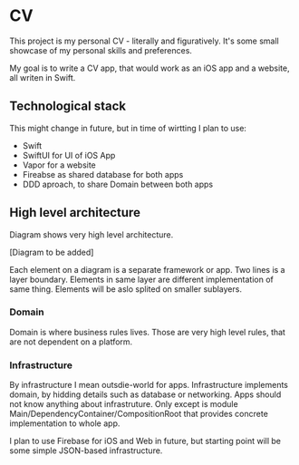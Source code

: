 # CV

This project is my personal CV - literally and figuratively. It's some small showcase of my personal skills and preferences.

My goal is to write a CV app, that would work as an iOS app and a website, all writen in Swift.

## Technological stack

This might change in future, but in time of wirtting I plan to use:
- Swift
- SwiftUI for UI of iOS App
- Vapor for a website
- Fireabse as shared database for both apps
- DDD aproach, to share Domain between both apps

## High level architecture

Diagram shows very high level architecture.

[Diagram to be added]

Each element on a diagram is a separate framework or app. Two lines is a layer boundary. Elements in same layer are different implementation of same thing. Elements will be aslo splited on smaller sublayers.

### Domain

Domain is where business rules lives. Those are very high level rules, that are not dependent on a platform.

### Infrastructure

By infrastructure I mean outsdie-world for apps. Infrastructure implements domain, by hidding details such as database or networking. Apps should not know anything about infrastruture. Only except is module Main/DependencyContainer/CompositionRoot that provides concrete implementation to whole app.

I plan to use Firebase for iOS and Web in future, but starting point will be some simple JSON-based infrastructure.
